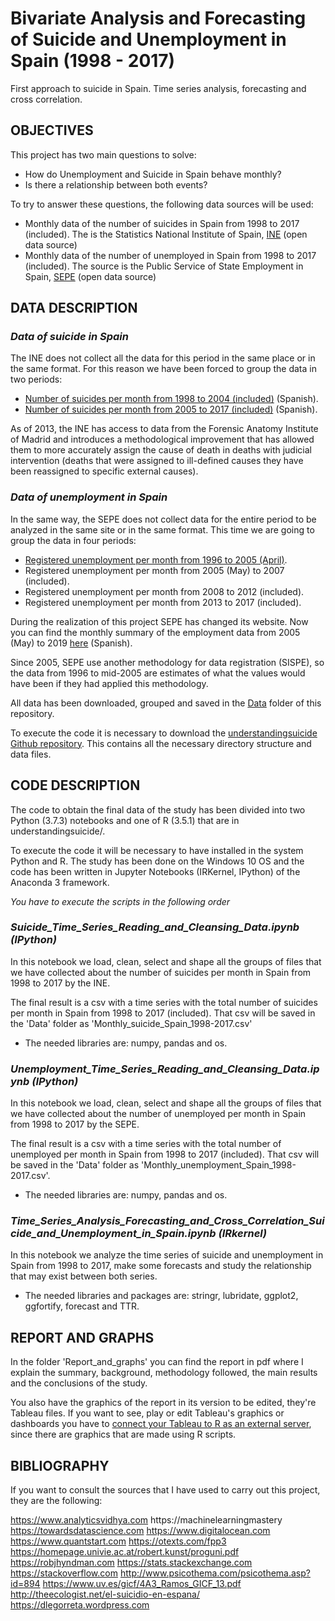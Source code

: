 # Bivariate Analysis and Forecasting of Suicide and Unemployment in Spain (1998 - 2017)

First approach to suicide in Spain. Time series analysis, forecasting and cross correlation. 


## OBJECTIVES

This project has two main questions to solve:

- How do Unemployment and Suicide in Spain behave monthly?
- Is there a relationship between both events?


To try to answer these questions, the following data sources will be used:

- Monthly data of the number of suicides in Spain from 1998 to 2017 (included). The is the 
Statistics National Institute of Spain, [INE](https://www.ine.es) (open data source)
- Monthly data of the number of unemployed in Spain from 1998 to 2017 (included). The source is the
Public Service of State Employment in Spain, [SEPE](https://www.sepe.es) (open data source)

## DATA DESCRIPTION

### *Data of suicide in Spain*
The INE does not collect all the data for this period in the same place or in the same format. For this reason we have been forced to group the data in two periods:
- [Number of suicides per month from 1998 to 2004 (included)](https://www.ine.es/jaxi/Tabla.htm?path=/t18/p427/a1998/l0/&file=03013.px) (Spanish).
- [Number of suicides per month from 2005 to 2017 (included)](https://www.ine.es/jaxi/Tabla.htm?path=/t15/p417/a2005/l0/&file=05006.px&L=0) (Spanish).

As of 2013, the INE has access to data from the Forensic Anatomy Institute of Madrid and introduces a methodological improvement that has allowed them to more accurately assign the cause of death in deaths with judicial intervention (deaths that were assigned to ill-defined causes they have been reassigned to specific external causes).

### *Data of unemployment in Spain*
In the same way, the SEPE does not collect data for the entire period to be analyzed in the same site or in the same format. This time we are going to group the data in four periods:
- [Registered unemployment per month from 1996 to 2005 (April)](http://www.sepe.es/HomeSepe/que-es-el-sepe/estadisticas/empleo.html).
- Registered unemployment per month from 2005 (May) to 2007 (included).
- Registered unemployment per month from 2008 to 2012 (included).
- Registered unemployment per month from 2013 to 2017 (included).

During the realization of this project SEPE has changed its website. Now you can find the monthly summary of the employment data from 
2005 (May) to 2019 [here](https://www.sepe.es/HomeSepe/que-es-el-sepe/estadisticas/datos-avance/datos.html) (Spanish).

Since 2005, SEPE use another methodology for data registration (SISPE), so the data from 1996 to mid-2005 are estimates of what the 
values would have been if they had applied this methodology.

All data has been downloaded, grouped and saved in the [Data](https://github.com/tonilopezrosell/understandingsuicide/tree/master/Data) folder of this repository.

To execute the code it is necessary to download the [understandingsuicide Github repository](https://github.com/tonilopezrosell/understandingsuicide). This contains all the necessary directory structure and data files. 


## CODE DESCRIPTION

The code to obtain the final data of the study has been divided into two Python (3.7.3) notebooks and one of R (3.5.1) that are in understandingsuicide/.

To execute the code it will be necessary to have installed in the system Python and R. The study has been done on the Windows 10 OS and the code has been written in Jupyter Notebooks (IRKernel, IPython) of the Anaconda 3 framework.

*You have to execute the scripts in the following order*
### *Suicide_Time_Series_Reading_and_Cleansing_Data.ipynb (IPython)*
In this notebook we load, clean, select and shape all the groups of files that we have collected about the number of suicides per month in Spain from 1998 to 2017 by the INE.

The final result is a csv with a time series with the total number of suicides per month in Spain from 1998 to 2017 (included). That csv will be saved in the 'Data' folder as 'Monthly_suicide_Spain_1998-2017.csv'

- The needed libraries are: numpy, pandas and os.

### *Unemployment_Time_Series_Reading_and_Cleansing_Data.ipynb (IPython)*

In this notebook we load, clean, select and shape all the groups of files that we have collected about the number of unemployed per month in Spain from 1998 to 2017 by the SEPE.

The final result is a csv with a time series with the total number of unemployed per month in Spain from 1998 to 2017 (included). That csv will be saved in the 'Data' folder as 'Monthly_unemployment_Spain_1998-2017.csv'.

- The needed libraries are: numpy, pandas and os.

### *Time_Series_Analysis_Forecasting_and_Cross_Correlation_Suicide_and_Unemployment_in_Spain.ipynb (IRkernel)*

In this notebook we analyze the time series of suicide and unemployment in Spain from 1998 to 2017, make some forecasts and study the relationship that may exist between both series.

- The needed libraries and packages are: stringr, lubridate, ggplot2, ggfortify, forecast and TTR.


## REPORT AND GRAPHS

In the folder 'Report_and_graphs' you can find the report in pdf where I explain the summary, background, methodology followed, the main results and the conclusions of the study. 

You also have the graphics of the report in its version to be edited, they're Tableau files. If you want to see, play or edit Tableau's graphics or dashboards you have to [connect your Tableau to R as an external server](https://community.tableau.com/thread/236068), since there are graphics that are made using R scripts.


## BIBLIOGRAPHY

If you want to consult the sources that I have used to carry out this project, they are the following:

https://www.analyticsvidhya.com
https://machinelearningmastery
https://towardsdatascience.com
https://www.digitalocean.com
https://www.quantstart.com
https://otexts.com/fpp3
https://homepage.univie.ac.at/robert.kunst/proguni.pdf
https://robjhyndman.com
https://stats.stackexchange.com
https://stackoverflow.com
http://www.psicothema.com/psicothema.asp?id=894
https://www.uv.es/gicf/4A3_Ramos_GICF_13.pdf
http://theecologist.net/el-suicidio-en-espana/
https://dlegorreta.wordpress.com
